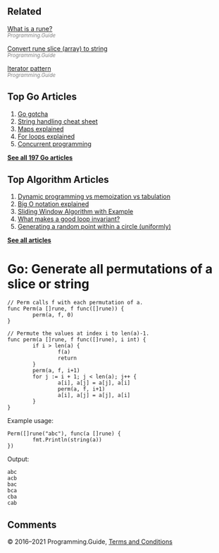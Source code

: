 



## Related

[What is a rune?](rune.html)  
<span style="color: grey; font-style: italic; font-size: smaller">Programming.Guide</span>

[Convert rune slice (array) to string](convert-rune-slice-to-string.html)  
<span style="color: grey; font-style: italic; font-size: smaller">Programming.Guide</span>

[Iterator pattern](iterator-generator-pattern.html)  
<span style="color: grey; font-style: italic; font-size: smaller">Programming.Guide</span>

## Top Go Articles

1.  [Go gotcha](go-gotcha.html)
2.  [String handling cheat sheet](string-functions-reference-cheat-sheet.html)
3.  [Maps explained](maps-explained.html)
4.  [For loops explained](for-loop.html)
5.  [Concurrent programming](go-concurrency-tutorial.html)

[**See all 197 Go articles**](index.html)



## Top Algorithm Articles

1.  [Dynamic programming vs memoization vs tabulation](../dynamic-programming-vs-memoization-vs-tabulation.html)
2.  [Big O notation explained](../big-o-notation-explained.html)
3.  [Sliding Window Algorithm with Example](../sliding-window-example.html)
4.  [What makes a good loop invariant?](../what-makes-a-good-loop-invariant.html)
5.  [Generating a random point within a circle (uniformly)](../random-point-within-circle.html)

[**See all articles**](../index.html)

# Go: Generate all permutations of a slice or string

    // Perm calls f with each permutation of a.
    func Perm(a []rune, f func([]rune)) {
            perm(a, f, 0)
    }

    // Permute the values at index i to len(a)-1.
    func perm(a []rune, f func([]rune), i int) {
            if i > len(a) {
                    f(a)
                    return
            }
            perm(a, f, i+1)
            for j := i + 1; j < len(a); j++ {
                    a[i], a[j] = a[j], a[i]
                    perm(a, f, i+1)
                    a[i], a[j] = a[j], a[i]
            }
    }

Example usage:

    Perm([]rune("abc"), func(a []rune) {
            fmt.Println(string(a))
    })

Output:

    abc
    acb
    bac
    bca
    cba
    cab

## Comments



© 2016–2021 Programming.Guide, [Terms and Conditions](../terms-and-conditions.html)
